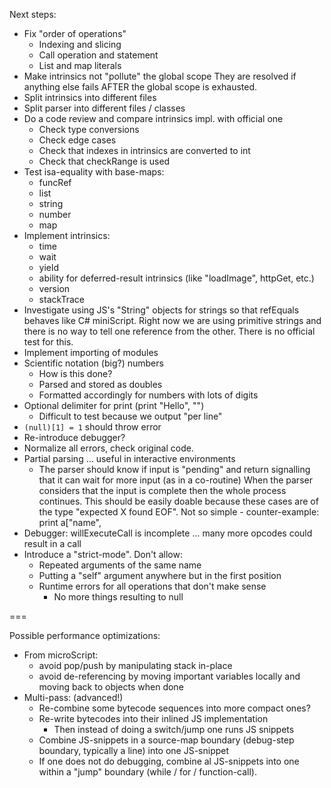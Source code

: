 
Next steps:
- Fix "order of operations"
  - Indexing and slicing
  - Call operation and statement
  - List and map literals
- Make intrinsics not "pollute" the global scope
  They are resolved if anything else fails AFTER the global
  scope is exhausted.
- Split intrinsics into different files
- Split parser into different files / classes
- Do a code review and compare intrinsics impl. with official one
  - Check type conversions
  - Check edge cases
  - Check that indexes in intrinsics are converted to int
  - Check that checkRange is used
- Test isa-equality with base-maps:
  - funcRef
  - list
  - string
  - number
  - map
- Implement intrinsics:
  - time
  - wait
  - yield
  - ability for deferred-result intrinsics (like "loadImage", httpGet, etc.)
  - version
  - stackTrace
- Investigate using JS's "String" objects for strings so that refEquals 
  behaves like C# miniScript. Right now we are using primitive
  strings and there is no way to tell one reference from the
  other. There is no official test for this.
- Implement importing of modules
- Scientific notation (big?) numbers 
  - How is this done?
  - Parsed and stored as doubles
  - Formatted accordingly for numbers with lots of digits
- Optional delimiter for print (print "Hello", "")
  - Difficult to test because we output "per line"
- `(null)[1] = 1` should throw error
- Re-introduce debugger?
- Normalize all errors, check original code.
- Partial parsing ... useful in interactive environments
  - The parser should know if input is "pending" and return
    signalling that it can wait for more input (as in a co-routine)
    When the parser considers that the input is complete then the
    whole process continues.
    This should be easily doable because these cases are of the type
    "expected X found EOF". Not so simple - counter-example:
    print a["name",
- Debugger: willExecuteCall is incomplete ... many more opcodes could
  result in a call
- Introduce a "strict-mode". Don't allow:
  - Repeated arguments of the same name
  - Putting a "self" argument anywhere but in the first position
  - Runtime errors for all operations that don't make sense
    - No more things resulting to null

===

Possible performance optimizations:
- From microScript:
  - avoid pop/push by manipulating stack in-place
  - avoid de-referencing by moving important variables locally and moving back to objects when done
- Multi-pass: (advanced!)
  - Re-combine some bytecode sequences into more compact ones?
  - Re-write bytecodes into their inlined JS implementation
    - Then instead of doing a switch/jump one runs JS snippets
  - Combine JS-snippets in a source-map boundary (debug-step boundary, typically a line) into one JS-snippet
  - If one does not do debugging, combine al JS-snippets into one within a "jump" boundary (while / for / function-call).
